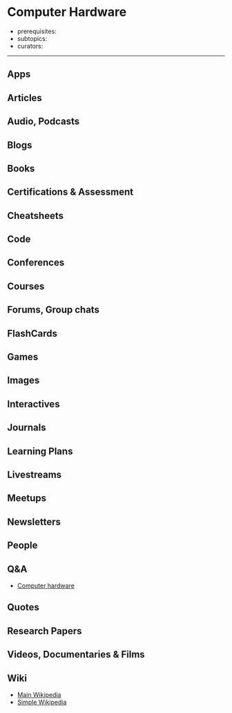 # Computer Hardware

- prerequisites:
- subtopics:
- curators:

------

## Apps

## Articles

## Audio, Podcasts

## Blogs

## Books

## Certifications & Assessment

## Cheatsheets

## Code

## Conferences

## Courses

## Forums, Group chats

## FlashCards

## Games

## Images

## Interactives

## Journals

## Learning Plans

## Livestreams

## Meetups

## Newsletters

## People

## Q&A

- [Computer hardware](https://www.quora.com/topic/Computer-Hardware)

## Quotes

## Research Papers

## Videos, Documentaries & Films

## Wiki

- [Main Wikipedia](https://en.wikipedia.org/wiki/Computer_hardware)
- [Simple Wikipedia](https://simple.wikipedia.org/wiki/Computer_hardware)
